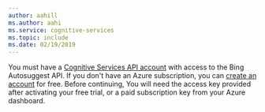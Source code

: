 ```yaml
---
author: aahill
ms.author: aahi
ms.service: cognitive-services
ms.topic: include
ms.date: 02/19/2019
---
```


You must have a [Cognitive Services API account](https://docs.microsoft.com/azure/cognitive-services/cognitive-services-apis-create-account) with access to the Bing Autosuggest API. If you don't have an Azure subscription, you can [create an account](https://azure.microsoft.com/try/cognitive-services/?api=bing-news-search-api) for free. Before continuing, You will need the access key provided after activating your free trial, or a paid subscription key from your Azure dashboard.
